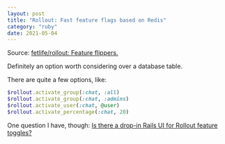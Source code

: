 ```yaml
---
layout: post
title: "Rollout: Fast feature flags based on Redis"
category: "ruby"
date: 2021-05-04
---
```


Source: [fetlife/rollout: Feature flippers.](https://github.com/fetlife/rollout)

Definitely an option worth considering over a database table.

There are quite a few options, like:

```ruby
$rollout.activate_group(:chat, :all)
$rollout.activate_group(:chat, :admins)
$rollout.activate_user(:chat, @user)
$rollout.activate_percentage(:chat, 20)
```

One question I have, though: [Is there a drop-in Rails UI for Rollout feature toggles?](https://stackoverflow.com/questions/67387996/is-there-a-drop-in-rails-ui-for-rollout-feature-toggles)
